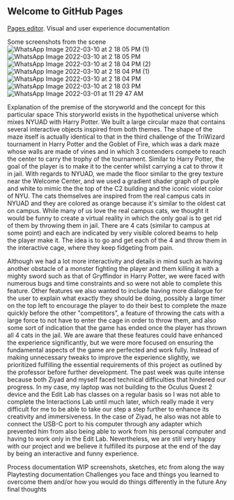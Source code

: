 ## Welcome to GitHub Pages

[Pages editor](https://github.com/yahiabeethoven/NyuadMazeRepo/edit/gh-pages/index.md).
Visual and user experience documentation

Some screenshots from the scene
![WhatsApp Image 2022-03-10 at 2 18 05 PM (1)](https://user-images.githubusercontent.com/58369022/157851497-3799ee29-8e31-468e-a576-40c6c10c2eea.jpeg)
![WhatsApp Image 2022-03-10 at 2 18 05 PM](https://user-images.githubusercontent.com/58369022/157851507-24cd5d56-1d5f-4f0b-b509-52770b914a1d.jpeg)
![WhatsApp Image 2022-03-10 at 2 18 04 PM (2)](https://user-images.githubusercontent.com/58369022/157851510-02919c8f-9317-43e2-9dee-5db430dcd6ee.jpeg)
![WhatsApp Image 2022-03-10 at 2 18 04 PM (1)](https://user-images.githubusercontent.com/58369022/157851513-954fb698-f845-4162-a84f-73ce2becff04.jpeg)
![WhatsApp Image 2022-03-10 at 2 18 04 PM](https://user-images.githubusercontent.com/58369022/157851516-accd994b-62b2-41db-921b-50ec3e1e5b55.jpeg)
![WhatsApp Image 2022-03-10 at 2 18 03 PM](https://user-images.githubusercontent.com/58369022/157851518-eee426e4-5e4d-4190-9ce6-0d5cb0b09ccb.jpeg)
![WhatsApp Image 2022-03-01 at 11 29 47 AM](https://user-images.githubusercontent.com/58369022/157851520-4b5e646b-d5a1-4664-9473-a93188c60d83.jpeg)

Explanation of the premise of the storyworld and the concept for this particular space
  This storyworld exists in the hypothetical universe which mixes NYUAD with Harry Potter. We built a large circular maze that contains several interactive objects inspired from both themes. The shape of the maze itself is actually identical to that in the third challenge of the TriWizard tournament in Harry Potter and the Goblet of Fire, which was a dark maze whose walls are made of vines and in which 3 contenders compete to reach the center to carry the trophy of the tournament. Similar to Harry Potter, the goal of the player is to make it to the center whilst carrying a cat to throw it in jail. With regards to NYUAD, we made the floor similar to the grey texture near the Welcome Center, and we used a gradient shader graph of purple and white to mimic the the top of the C2 building and the iconic violet color of NYU. The cats themselves are inspired from the real campus cats in NYUAD and they are colored as orange because it's similar to the oldest cat on campus. While many of us love the real campus cats, we thought it would be funny to create a virtual reality in which the only goal is to get rid of them by throwing them in jail. There are 4 cats (similar to campus at some point) and each are indicated by very visible colored beams to help the player make it. The idea is to go and get each of the 4 and throw them in the interactive cage, where they keep fidgeting from pain. 

  Although we had a lot more interactivity and details in mind such as having another obstacle of a monster fighting the player and them killing it with a mighty sword such as that of Gryffindor in Harry Potter, we were faced with numerous bugs and time constraints and so were not able to complete this feature. Other features we also wanted to include having more dialogue for the user to explain what exactly they should be doing, possibly a large timer on the top left to encourage the player to do their best to complete the maze quickly before the other "competitors", a feature of throwing the cats with a large force to not have to enter the cage in order to throw them, and also some sort of indication that the game has ended once the player has thrown all 4 cats in the jail. We are aware that these features could have enhanced the experience significantly, but we were more focused on ensuring the fundamental aspects of the game are perfected and work fully. Instead of making unnecessary tweaks to improve the experience slightly, we prioritized fulfilling the essential requirements of this project as outlined by the professor before further development. The past week was quite intense because both Ziyad and myself faced technical difficulties that hindered our progress. In my case, my laptop was not building to the Oculus Quest 2 device and the Edit Lab has classes on a regular basis so I was not able to complete the Interactions Lab until much later, which really made it very difficult for me to be able to take our step a step further to enhance its creativity and immersiveness. In the case of Ziyad, he also was not able to connect the USB-C port to his computer through any adapter which prevented him from also being able to work from his personal computer and having to work only in the Edit Lab. Nevertheless, we are still very happy with our project and we believe it fulfilled its purpose at the end of the day by being an interactive and funny experience.  
  
Process documentation
WIP screenshots, sketches, etc from along the way
Playtesting documentation
Challenges you face and things you learned to overcome them and/or how you would do things differently in the future
Any final thoughts
